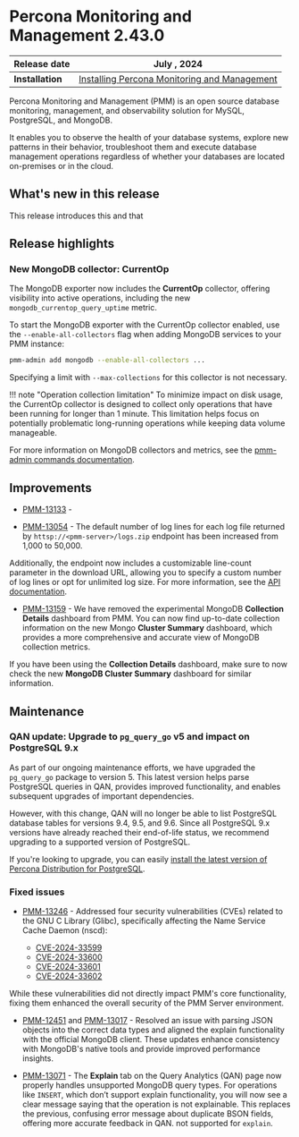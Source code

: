 # Percona Monitoring and Management 2.43.0

| **Release date** | July , 2024                                                                                     |
| -----------------| ----------------------------------------------------------------------------------------------- |
| **Installation** | [Installing Percona Monitoring and Management](../quickstart/index.md) |

Percona Monitoring and Management (PMM) is an open source database monitoring, management, and observability solution for MySQL, PostgreSQL, and MongoDB.

It enables you to observe the health of your database systems, explore new patterns in their behavior, troubleshoot them and execute database management operations regardless of whether your databases are located on-premises or in the cloud.

## What's new in this release

This release introduces this and that

## Release highlights


### New MongoDB collector: CurrentOp

The MongoDB exporter now includes the **CurrentOp** collector, offering visibility into active operations, including the new `mongodb_currentop_query_uptime` metric.

To start the MongoDB exporter with the CurrentOp collector enabled, use the `--enable-all-collectors` flag when adding MongoDB services to your PMM instance:

```sh
pmm-admin add mongodb --enable-all-collectors ...
```

Specifying a limit with `--max-collections` for this collector is not necessary.

!!! note "Operation collection limitation"
    To minimize impact on disk usage, the CurrentOp collector is designed to collect only operations that have been running for longer than 1 minute. This limitation helps focus on potentially problematic long-running operations while keeping data volume manageable.

For more information on MongoDB collectors and metrics, see the [pmm-admin commands documentation](../use/commamds/pmm-admin.md).


## Improvements

- [PMM-13133](https://perconadev.atlassian.net/browse/PMM-13133) - 

- [PMM-13054](https://perconadev.atlassian.net/browse/PMM-13054) - The default number of log lines for each log file returned by `httsp://<pmm-server>/logs.zip` endpoint has been increased from 1,000 to 50,000. 

Additionally, the endpoint now includes a customizable line-count parameter in the download URL, allowing you to specify a custom number of log lines or opt for unlimited log size. For more information, see the [API documentation](https://percona-pmm.readme.io/reference/logs).

- [PMM-13159](https://perconadev.atlassian.net/browse/PMM-13159) - We have removed the experimental MongoDB **Collection Details** dashboard from PMM. You can now find up-to-date collection information on the new Mongo **Cluster Summary** dashboard, which provides a more comprehensive and accurate view of MongoDB collection metrics. 

If you have been using the **Collection Details** dashboard, make sure to now check the new **MongoDB Cluster Summary** dashboard for similar information.


## Maintenance

### QAN update: Upgrade to `pg_query_go` v5 and impact on PostgreSQL 9.x

As part of our ongoing maintenance efforts, we have upgraded the `pg_query_go` package to version 5. This latest version helps parse PostgreSQL queries in QAN, provides improved functionality, and enables subsequent upgrades of important dependencies.

However, with this change, QAN will no longer be able to list PostgreSQL database tables for versions 9.4, 9.5, and 9.6. Since all PostgreSQL 9.x versions have already reached their end-of-life status, we recommend upgrading to a supported version of PostgreSQL.

If you're looking to upgrade, you can easily [install the latest version of Percona Distribution for PostgreSQL](https://docs.percona.com/postgresql/16/installing.html). 

### Fixed issues

- [PMM-13246](https://perconadev.atlassian.net/browse/PMM-13246) - Addressed four security vulnerabilities (CVEs) related to the GNU C Library (Glibc), specifically affecting the Name Service Cache Daemon (nscd):

   - [CVE-2024-33599](https://nvd.nist.gov/vuln/detail/CVE-2024-33599)
   - [CVE-2024-33600](https://nvd.nist.gov/vuln/detail/CVE-2024-33600)
   - [CVE-2024-33601](https://nvd.nist.gov/vuln/detail/CVE-2024-33601)
   - [CVE-2024-33602](https://nvd.nist.gov/vuln/detail/CVE-2024-33602) 
 
 While these vulnerabilities did not directly impact PMM's core functionality, fixing them enhanced the overall security of the PMM Server environment. 

- [PMM-12451](https://perconadev.atlassian.net/browse/PMM-12451) and [PMM-13017](https://perconadev.atlassian.net/browse/PMM-13017)  - Resolved an issue with parsing JSON objects into the correct data types and aligned the explain functionality with the official MongoDB client. These updates enhance consistency with MongoDB's native tools and provide improved performance insights.

- [PMM-13071](https://perconadev.atlassian.net/browse/PMM-13071) -  The **Explain** tab on the Query Analytics (QAN) page now properly handles unsupported MongoDB query types. For operations like `INSERT`, which don’t support explain functionality, you will now see a clear message saying that the operation is not explainable. This replaces the previous, confusing error message about duplicate BSON fields, offering more accurate feedback in QAN.
not supported for `explain`. 
